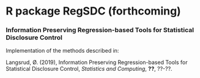 #  R package RegSDC (forthcoming)

### Information Preserving Regression-based Tools for Statistical Disclosure Control

Implementation of the methods described in: 


Langsrud, Ø. (2019), Information Preserving Regression-based Tools for Statistical Disclosure Control, *Statistics and Computing*, **??**, ??-??. 

 